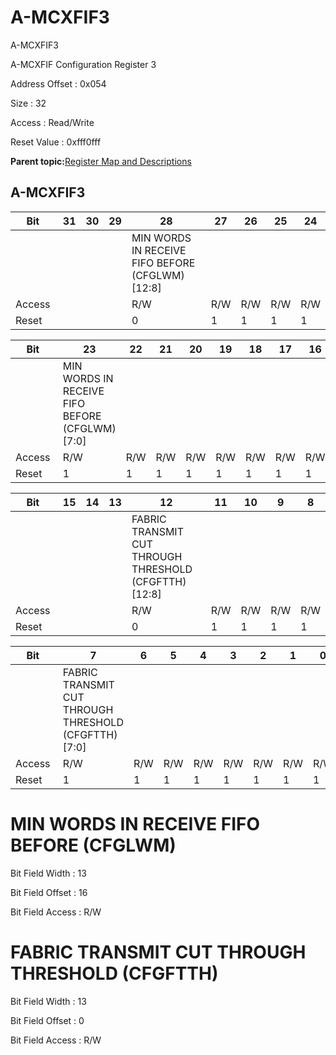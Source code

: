 # A-MCXFIF3

A-MCXFIF3

A-MCXFIF Configuration Register 3

Address Offset : 0x054

Size : 32

Access : Read/Write

Reset Value : 0xfff0fff

**Parent topic:**[Register Map and Descriptions](GUID-521EA668-4C02-4A74-927B-B4C8D92B9489.md)

## A-MCXFIF3

|Bit |31|30|29|28|27|26|25|24|
|----|---|---|---|---|---|---|---|---|
| | | | |MIN WORDS IN RECEIVE FIFO BEFORE \(CFGLWM\) \[12:8\]|
|Access | | | |R/W|R/W|R/W|R/W|R/W|
|Reset | | | |0|1|1|1|1|

|Bit |23|22|21|20|19|18|17|16|
|----|---|---|---|---|---|---|---|---|
| |MIN WORDS IN RECEIVE FIFO BEFORE \(CFGLWM\) \[7:0\]|
|Access |R/W|R/W|R/W|R/W|R/W|R/W|R/W|R/W|
|Reset |1|1|1|1|1|1|1|1|

|Bit |15|14|13|12|11|10|9|8|
|----|---|---|---|---|---|---|---|---|
| | | | |FABRIC TRANSMIT CUT THROUGH THRESHOLD \(CFGFTTH\) \[12:8\]|
|Access | | | |R/W|R/W|R/W|R/W|R/W|
|Reset | | | |0|1|1|1|1|

|Bit |7|6|5|4|3|2|1|0|
|----|---|---|---|---|---|---|---|---|
| |FABRIC TRANSMIT CUT THROUGH THRESHOLD \(CFGFTTH\) \[7:0\]|
|Access |R/W|R/W|R/W|R/W|R/W|R/W|R/W|R/W|
|Reset |1|1|1|1|1|1|1|1|

# MIN WORDS IN RECEIVE FIFO BEFORE \(CFGLWM\)

Bit Field Width : 13

Bit Field Offset : 16

Bit Field Access : R/W

# FABRIC TRANSMIT CUT THROUGH THRESHOLD \(CFGFTTH\)

Bit Field Width : 13

Bit Field Offset : 0

Bit Field Access : R/W

